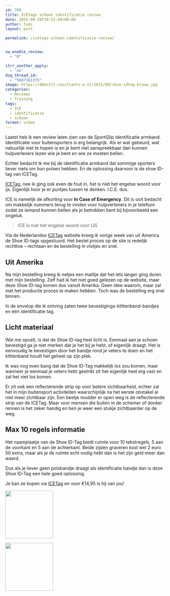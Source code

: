 ```yaml
---
id: 780
title: ICEtags schoen identificatie review
date: 2015-09-29T19:53:40+00:00
author: tvds
layout: post

permalink: /icetags-schoen-identificatie-review/


vw_enable_review:
  - "0"

itrr_another_apply:
  - 'no'
dsq_thread_id:
  - "5607161375"
image: https://40enfit.resultants-e.nl/2015/09/shoe-idtag-blauw.jpg
categories:
  - Reviews
  - Training
tags:
  - ICE
  - identificatie
  - schoen
format: video
---
```

Laatst heb ik een review laten zien van de SportQlip identificatie armband. Identificatie voor buitensporters is erg belangrijk. Als er wat gebeurd, wat natuurlijk niet te hopen is en je bent niet aanspreekbaar dan kunnen hulpverleners lezen wie je bent en wie ze moeten bellen.

Echter bedacht ik me bij de identificatie armband dat sommige sporters liever niets om hun polsen hebben. En de oplossing daarvoor is de shoe ID-tag van ICETag.

<!--more-->

[ICETag](http://www.icetags.nl/), nee ik ging ook even de fout in, het is niet het engelse woord voor ijs. Eigenlijk hoor je er puntjes tussen te denken. I.C.E. dus.

ICE is namelijk de afkorting voor **In Case of Emergency**. Dit is ooit bedacht om makkelijk nummers terug te vinden voor hulpverleners in je telefoon zodat ze iemand kunnen bellen als je betrokken bent bij bijvoorbeeld een ongeluk.

> ICE is niet het engelse woord voor IJS

Via de Nederlandse [ICETag](http://www.icetags.nl/) website kreeg ik vorige week van uit America de Shoe ID-tags opgestuurd. Het bestel proces op de site is redelijk rechttoe &#8211; rechtaan en de bestelling in vlotjes en snel.

## Uit Amerika

Na mijn bestelling kreeg ik netjes een mailtje dat het iets langer ging duren met mijn bestelling. Zelf had ik het niet goed gelezen op de website, maar deze Shoe ID-tag komen dus vanuit Amerika. Geen idee waarom, maar zal met het productie proces te maken hebben. Toch was de bestelling erg snel binnen.

In de envelop die ik ontving zaten twee bevestigings-klittenband-bandjes en één identificatie tag.

## Licht materiaal

Wat me opvalt, is dat de Shoe ID-tag heel licht is. Eenmaal aan je schoen bevestigd ga je niet merken dat je het bij je hebt, of eigenlijk draagt. Het is eenvoudig te bevestigen door het bandje rond je veters te doen en het klittenband houdt het geheel op zijn plek.

Ik was nog even bang dat de Shoe ID-Tag makkelijk los zou komen, maar wanneer je eenmaal je veters hebt gestrikt zit het eigenlijk heel erg vast en zal het niet los komen.

Er zit ook een reflecterende strip op voor betere zichtbaarheid, echter zal het in mijn buitensport activiteiten waarschijnlijk na het eerste obstakel al niet meer zichtbaar zijn. Een beetje modder er open weg is de reflecterende strip van de ICETag. Maar voor mensen die buiten in de schemer of donker rennen is het zeker handig en ben je weer een stukje zichtbaarder op de weg.

## Max 10 regels informatie

Het naamplaatje van de Shoe ID-Tag biedt ruimte voor 10 tekstregels, 5 aan de voorkant en 5 aan de achterkant. Beide zijden graveren kost wel 2 euro 50 extra, maar als je de ruimte echt nodig hebt dan is het zijn geld meer dan waard.

Dus als je liever geen polsbandje draagt als identificatie bandje dan is deze Shoe ID-Tag een hele goed oplossing.

Je kan ze kopen via [ICETag](http://www.icetags.nl/) en voor €14,95 is hij van jou!

<div id='gallery-6' class='gallery galleryid-780 gallery-columns-2 gallery-size-thumbnail'>
  <dl class='gallery-item'>
    <dt class='gallery-icon landscape'>
      <a href='https://www.40enfit.nl/icetags-schoen-identificatie-review/shoe-idtag-blauw/'><img width="150" height="150" src="https://40enfit.resultants-e.nl/2015/09/shoe-idtag-blauw-150x150.jpg" class="attachment-thumbnail size-thumbnail" alt="" srcset="https://40enfit.resultants-e.nl/2015/09/shoe-idtag-blauw-150x150.jpg 150w, https://40enfit.resultants-e.nl/2015/09/shoe-idtag-blauw-80x80.jpg 80w, https://40enfit.resultants-e.nl/2015/09/shoe-idtag-blauw-360x360.jpg 360w" sizes="(max-width: 150px) 100vw, 150px" /></a>
    </dt>
  </dl>
  
  <dl class='gallery-item'>
    <dt class='gallery-icon landscape'>
      <a href='https://www.40enfit.nl/icetags-schoen-identificatie-review/shoe-idtag-blauw-zijken/'><img width="150" height="150" src="https://40enfit.resultants-e.nl/2015/09/shoe-idtag-blauw-zijken-150x150.jpg" class="attachment-thumbnail size-thumbnail" alt="" srcset="https://40enfit.resultants-e.nl/2015/09/shoe-idtag-blauw-zijken-150x150.jpg 150w, https://40enfit.resultants-e.nl/2015/09/shoe-idtag-blauw-zijken-80x80.jpg 80w, https://40enfit.resultants-e.nl/2015/09/shoe-idtag-blauw-zijken-360x360.jpg 360w" sizes="(max-width: 150px) 100vw, 150px" /></a>
    </dt>
  </dl>
  
  <br style="clear: both" />
</div>